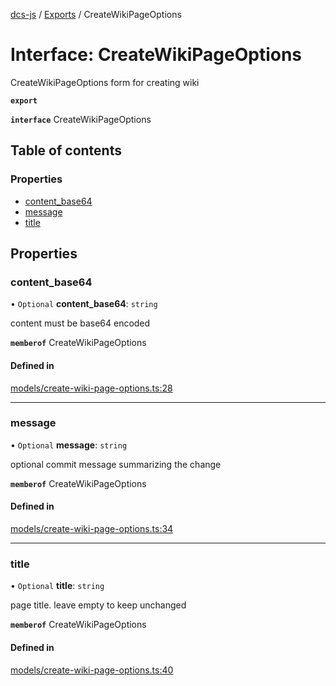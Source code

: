 [dcs-js](../README.md) / [Exports](../modules.md) / CreateWikiPageOptions

# Interface: CreateWikiPageOptions

CreateWikiPageOptions form for creating wiki

**`export`**

**`interface`** CreateWikiPageOptions

## Table of contents

### Properties

- [content\_base64](CreateWikiPageOptions.md#content_base64)
- [message](CreateWikiPageOptions.md#message)
- [title](CreateWikiPageOptions.md#title)

## Properties

### <a id="content_base64" name="content_base64"></a> content\_base64

• `Optional` **content\_base64**: `string`

content must be base64 encoded

**`memberof`** CreateWikiPageOptions

#### Defined in

[models/create-wiki-page-options.ts:28](https://github.com/unfoldingWord/dcs-js/blob/42a7ab5/models/create-wiki-page-options.ts#L28)

___

### <a id="message" name="message"></a> message

• `Optional` **message**: `string`

optional commit message summarizing the change

**`memberof`** CreateWikiPageOptions

#### Defined in

[models/create-wiki-page-options.ts:34](https://github.com/unfoldingWord/dcs-js/blob/42a7ab5/models/create-wiki-page-options.ts#L34)

___

### <a id="title" name="title"></a> title

• `Optional` **title**: `string`

page title. leave empty to keep unchanged

**`memberof`** CreateWikiPageOptions

#### Defined in

[models/create-wiki-page-options.ts:40](https://github.com/unfoldingWord/dcs-js/blob/42a7ab5/models/create-wiki-page-options.ts#L40)
